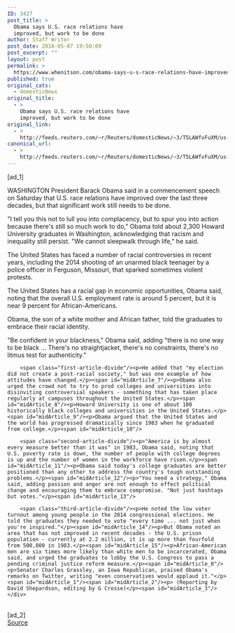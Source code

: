 ```yaml
---
ID: 3427
post_title: >
  Obama says U.S. race relations have
  improved, but work to be done
author: Staff Writer
post_date: 2016-05-07 19:50:09
post_excerpt: ""
layout: post
permalink: >
  https://www.whenitson.com/obama-says-u-s-race-relations-have-improved-but-work-to-be-done/
published: true
original_cats:
  - domesticNews
original_title:
  - >
    Obama says U.S. race relations have
    improved, but work to be done
original_link:
  - >
    http://feeds.reuters.com/~r/Reuters/domesticNews/~3/T5LAWfvFuXM/us-obama-university-idUSKCN0XY0L8
canonical_url:
  - >
    http://feeds.reuters.com/~r/Reuters/domesticNews/~3/T5LAWfvFuXM/us-obama-university-idUSKCN0XY0L8
---
```

 [ad_1]
<br><div id="articleText">
<span id="midArticle_start"/>

<span id="midArticle_0"/><span class="focusParagraph" readability="4"><p><span class="articleLocation">WASHINGTON</span> President Barack Obama said in a commencement speech on Saturday that U.S. race relations have improved over the last three decades, but that significant work still needs to be done.</p></span><span id="midArticle_1"/><p>"I tell you this not to lull you into complacency, but to spur you into action because there's still so much work to do," Obama told about 2,300 Howard University graduates in Washington, acknowledging that racism and inequality still persist. "We cannot sleepwalk through life," he said.</p><span id="midArticle_2"/><p>The United States has faced a number of racial controversies in recent years, including the 2014 shooting of an unarmed black teenager by a police officer in Ferguson, Missouri, that sparked sometimes violent protests.</p><span id="midArticle_3"/><p>The United States has a racial gap in economic opportunities, Obama said, noting that the overall U.S. employment rate is around 5 percent, but it is near 9 percent for African-Americans.</p><span id="midArticle_4"/><p>Obama, the son of a white mother and African father, told the graduates to embrace their racial identity.</p><span id="midArticle_5"/><p>"Be confident in your blackness," Obama said, adding "there is no one way to be black ... There's no straightjacket, there's no constraints, there's no litmus test for authenticity."</p><span id="midArticle_6"/>
        
        <span class="first-article-divide"/><p>He added that "my election did not create a post-racial society," but was one example of how attitudes have changed.</p><span id="midArticle_7"/><p>Obama also urged the crowd not to try to prod colleges and universities into disinviting controversial speakers - something that has taken place regularly at campuses throughout the United States.</p><span id="midArticle_8"/><p>Howard University is one of about 100 historically black colleges and universities in the United States.</p><span id="midArticle_9"/><p>Obama argued that the United States and the world has progressed dramatically since 1983 when he graduated from college.</p><span id="midArticle_10"/>
        
        <span class="second-article-divide"/><p>"America is by almost every measure better than it was" in 1983, Obama said, noting that U.S. poverty rate is down, the number of people with college degrees is up and the number of women in the workforce have risen.</p><span id="midArticle_11"/><p>Obama said today's college graduates are better positioned than any other to address the country's tough outstanding problems.</p><span id="midArticle_12"/><p>"You need a strategy," Obama said, adding passion and anger are not enough to effect political change and encouraging them to embrace compromise. "Not just hashtags but votes."</p><span id="midArticle_13"/>
        
        <span class="third-article-divide"/><p>He noted the low voter turnout among young people in the 2014 congressional elections. He told the graduates they needed to vote "every time ... not just when you're inspired."</p><span id="midArticle_14"/><p>But Obama noted an area that has not improved in recent decades - the U.S. prison population - currently at 2.2 million, it is up more than fourfold from 500,000 in 1983.</p><span id="midArticle_15"/><p>African-American men are six times more likely than white men to be incarcerated, Obama said, and urged the graduates to lobby the U.S. Congress to pass a pending criminal justice reform measure.</p><span id="midArticle_0"/><p>Senator Charles Grassley, an Iowa Republican, praised Obama's remarks on Twitter, writing "even conservatives would applaud it."</p><span id="midArticle_1"/><span id="midArticle_2"/><p> (Reporting by David Shepardson, editing by G Crosse)</p><span id="midArticle_3"/></div>
<br>[ad_2]
<br><a href="http://feeds.reuters.com/~r/Reuters/domesticNews/~3/T5LAWfvFuXM/us-obama-university-idUSKCN0XY0L8">Source </a>
